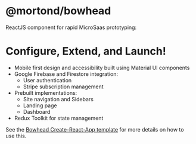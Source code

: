 # @mortond/bowhead

ReactJS component for rapid MicroSaas prototyping:

# Configure, Extend, and Launch!

- Mobile first design and accessibility built using Material UI components
- Google Firebase and Firestore integration:
  - User authentication 
  - Stripe subscription management
- Prebuilt implementations:
  - Site navigation and Sidebars
  - Landing page
  - Dashboard
- Redux Toolkit for state management

See the [Bowhead Create-React-App template](https://github.com/daithimorton/bowhead/tree/master/packages/test-app) for more details on how to use this.
